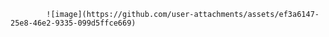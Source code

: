 
            ![image](https://github.com/user-attachments/assets/ef3a6147-25e8-46e2-9335-099d5ffce669)


